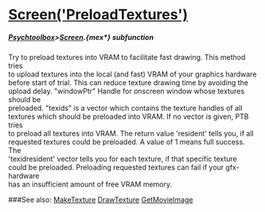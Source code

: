 # [Screen('PreloadTextures')](Screen-PreloadTextures) 
##### [Psychtoolbox](Psychtoolbox)>[Screen](Screen).{mex*} subfunction


Try to preload textures into VRAM to facilitate fast drawing. This method tries  
to upload textures into the local (and fast) VRAM of your graphics hardware  
before start of trial. This can reduce texture drawing time by avoiding the  
upload delay. "windowPtr" Handle for onscreen window whose textures should be  
preloaded. "texids" is a vector which contains the texture handles of all  
textures which should be preloaded into VRAM. If no vector is given, PTB tries  
to preload all textures into VRAM. The return value 'resident' tells you, if all  
requested textures could be preloaded. A value of 1 means full success. The  
'texidresident' vector tells you for each texture, if that specific texture  
could be preloaded. Preloading requested textures can fail if your gfx-hardware  
has an insufficient amount of free VRAM memory.   


###See also:
[MakeTexture](Screen-MakeTexture) [DrawTexture](Screen-DrawTexture) [GetMovieImage](Screen-GetMovieImage)

